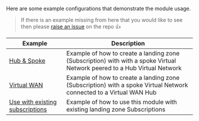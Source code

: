 <!-- markdownlint-disable MD041 -->
Here are some example configurations that demonstrate the module usage.

> If there is an example missing from here that you would like to see then please [raise an issue](https://github.com/Azure/bicep-lz-vending/issues/new/choose) on the repo 👍

| Example                                                                      | Description                                                                                                              |
| ---------------------------------------------------------------------------- | ------------------------------------------------------------------------------------------------------------------------ |
| [Hub & Spoke](Example-1-Hub-and-Spoke)                                       | Example of how to create a landing zone (Subscription) with with a spoke Virtual Network peered to a Hub Virtual Network |
| [Virtual WAN](Example-2-Virtual-WAN)                                         | Example of how to create a landing zone (Subscription) with a spoke Virtual Network connected to a Virtual WAN Hub       |
| [Use with existing subscriptions](Example-3-Use-With-Existing-Subscriptions) | Example of how to use this module with existing landing zone Subscriptions                                               |
